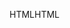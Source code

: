 <span data-ttu-id="7a735-101">HTML</span><span class="sxs-lookup"><span data-stu-id="7a735-101">HTML</span></span>